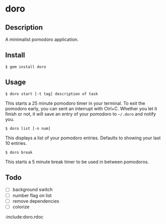 # doro

## Description

A minimalist pomodoro application.

## Install

  `$ gem install doro`

## Usage

  `$ doro start [-t tag] description of task`

This starts a 25 minute pomodoro timer in your terminal. To exit the pomodoro early, you can sent an interrupt with Ctrl+C. Whether you let it finish or not, it will save an entry of your pomodoro to `~/.doro` and notify you.

  `$ doro list [-n num]`

This displays a list of your pomodoro entries. Defaults to showing your last 10 entries.

  `$ doro break`

This starts a 5 minute break timer to be used in between pomodoros.

## Todo

- [ ] background switch
- [ ] number flag on list
- [ ] remove dependencies
- [ ] colorize

:include:doro.rdoc
